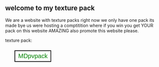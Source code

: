 ## welcome to my texture pack

We are a website with texture packs right now we only have one pack its made bye us were hosting a comptitition where if you win you get YOUR pack on this website AMAZING 
also promote this website please.

texture pack:
<title>
</title> 
  
<!-- Style to create button -->
<style> 
    .GFG { 
        background-color: white; 
        border: 2px solid black; 
        color: green; 
        padding: 5px 10px; 
        text-align: center; 
        display: inline-block; 
        font-size: 20px; 
        margin: 10px 30px; 
        cursor: pointer; 
    } 
</style> 
<!-- Adding link to the button on the onclick event -->
<button class="GFG" 
onclick="window.location.href = '/website/mdpvppack/';"> 
    MDpvpack
</button> 

<script>var clicky_site_ids = clicky_site_ids || []; clicky_site_ids.push(101310454);</script>
<script async src="//static.getclicky.com/js"></script>

    


